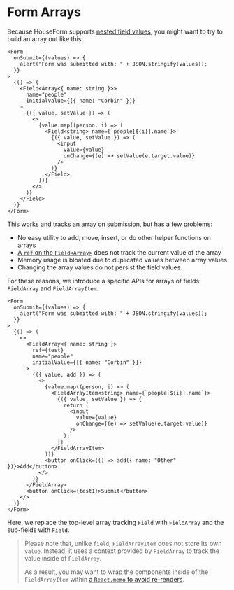 # Form Arrays

Because HouseForm supports [nested field values](/guides/nested-field-values), you might want to try to build an array out like this:

```tsx
<Form
  onSubmit={(values) => {
    alert("Form was submitted with: " + JSON.stringify(values));
  }}
>
  {() => (
    <Field<Array<{ name: string }>>
      name="people"
      initialValue={[{ name: "Corbin" }]}
    >
      {({ value, setValue }) => (
        <>
          {value.map((person, i) => (
            <Field<string> name={`people[${i}].name`}>
              {({ value, setValue }) => (
                <input
                  value={value}
                  onChange={(e) => setValue(e.target.value)}
                />
              )}
            </Field>
          ))}
        </>
      )}
    </Field>
  )}
</Form>
```

This works and tracks an array on submission, but has a few problems:

- No easy utility to add, move, insert, or do other helper functions on arrays
- [A `ref` on the `Field<Array>`](/guides/access-data-externally) does not track the current value of the array
- Memory usage is bloated due to duplicated values between array values
- Changing the array values do not persist the field values

For these reasons, we introduce a specific APIs for arrays of fields: `FieldArray` and `FieldArrayItem`.

```tsx
<Form
  onSubmit={(values) => {
    alert("Form was submitted with: " + JSON.stringify(values));
  }}
>
  {() => (
    <>
      <FieldArray<{ name: string }>
        ref={test}
        name="people"
        initialValue={[{ name: "Corbin" }]}
      >
        {({ value, add }) => (
          <>
            {value.map((person, i) => (
              <FieldArrayItem<string> name={`people[${i}].name`}>
                {({ value, setValue }) => {
                  return (
                    <input
                      value={value}
                      onChange={(e) => setValue(e.target.value)}
                    />
                  );
                }}
              </FieldArrayItem>
            ))}
            <button onClick={() => add({ name: "Other" })}>Add</button>
          </>
        )}
      </FieldArray>
      <button onClick={test1}>Submit</button>
    </>
  )}
</Form>
```

Here, we replace the top-level array tracking `Field` with `FieldArray` and the sub-fields with `Field`.

> Please note that, unlike `field`,  `FieldArrayItem` does not store its own `value`. Instead, it uses a context provided by `FieldArray` to track the value inside of `FieldArray`.
>
> As a result, you may want to wrap the components inside of the `FieldArrayItem` within [a `React.memo` to avoid re-renders](https://beta.reactjs.org/reference/react/memo).
